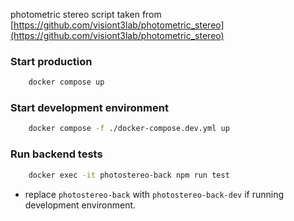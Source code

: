 photometric stereo script taken from [https://github.com/visiont3lab/photometric_stereo](https://github.com/visiont3lab/photometric_stereo)

### Start production
```bash
    docker compose up 
```

### Start development environment
```bash
    docker compose -f ./docker-compose.dev.yml up
```

### Run backend tests
```bash
    docker exec -it photostereo-back npm run test
```

* replace ```photostereo-back``` with ```photostereo-back-dev``` if running development environment.